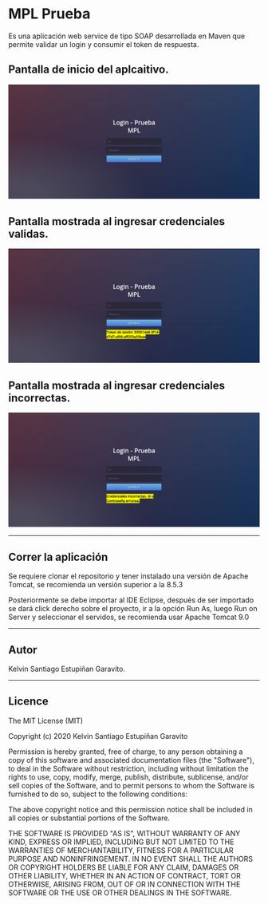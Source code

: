 # MPL Prueba
Es una aplicación web service de tipo SOAP desarrollada en Maven que permite validar un login y consumir el token de respuesta.

## Pantalla de inicio del aplcaitivo.


![Inicio](https://raw.githubusercontent.com/LordExodia/MPL_Login/master/login.png)

## Pantalla mostrada al ingresar credenciales validas.


![Login Exitoso](https://raw.githubusercontent.com/LordExodia/MPL_Login/master/loginexitoso.png)

## Pantalla mostrada al ingresar credenciales incorrectas.


![Login Fallido](https://raw.githubusercontent.com/LordExodia/MPL_Login/master/loginfallido.png)

<hr>

## Correr la aplicación

Se requiere clonar el repositorio y tener instalado una versión de Apache Tomcat, se recomienda un versión superior a la 8.5.3

Posteriormente se debe importar al IDE Eclipse, después de ser importado se dará click derecho sobre el proyecto, ir a la opción Run As, luego Run on Server y seleccionar el servidos, se recomienda usar Apache Tomcat 9.0

<hr>

## Autor

Kelvin Santiago Estupiñan Garavito.


<hr>

<h2>Licence</h2>
<p>The MIT License (MIT)</p>
<p>Copyright (c) 2020 Kelvin Santiago Estupiñan Garavito</p>
<p>Permission is hereby granted, free of charge, to any person obtaining a copy of this software and associated documentation files (the "Software"), to deal in the Software without restriction, including without limitation the rights to use, copy, modify, merge, publish, distribute, sublicense, and/or sell copies of the Software, and to permit persons to whom the Software is furnished to do so, subject to the following conditions:</p>
<p>The above copyright notice and this permission notice shall be included in all copies or substantial portions of the Software.</p>
<p>THE SOFTWARE IS PROVIDED "AS IS", WITHOUT WARRANTY OF ANY KIND, EXPRESS OR IMPLIED, INCLUDING BUT NOT LIMITED TO THE WARRANTIES OF MERCHANTABILITY, FITNESS FOR A PARTICULAR PURPOSE AND NONINFRINGEMENT. IN NO EVENT SHALL THE AUTHORS OR COPYRIGHT HOLDERS BE LIABLE FOR ANY CLAIM, DAMAGES OR OTHER LIABILITY, WHETHER IN AN ACTION OF CONTRACT, TORT OR OTHERWISE, ARISING FROM, OUT OF OR IN CONNECTION WITH THE SOFTWARE OR THE USE OR OTHER DEALINGS IN THE SOFTWARE.</p>
